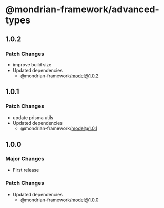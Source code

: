# @mondrian-framework/advanced-types

## 1.0.2

### Patch Changes

- improve build size
- Updated dependencies
  - @mondrian-framework/model@1.0.2

## 1.0.1

### Patch Changes

- update prisma utils
- Updated dependencies
  - @mondrian-framework/model@1.0.1

## 1.0.0

### Major Changes

- First release

### Patch Changes

- Updated dependencies
  - @mondrian-framework/model@1.0.0

